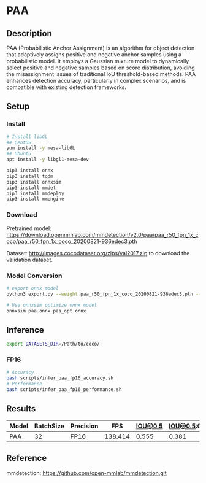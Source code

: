 # PAA

## Description

PAA (Probabilistic Anchor Assignment) is an algorithm for object detection that adaptively assigns positive and negative anchor samples using a probabilistic model. It employs a Gaussian mixture model to dynamically select positive and negative samples based on score distribution, avoiding the misassignment issues of traditional IoU threshold-based methods. PAA enhances detection accuracy, particularly in complex scenarios, and is compatible with existing detection frameworks.

## Setup

### Install

```bash
# Install libGL
## CentOS
yum install -y mesa-libGL
## Ubuntu
apt install -y libgl1-mesa-dev

pip3 install onnx
pip3 install tqdm
pip3 install onnxsim
pip3 install mmdet
pip3 install mmdeploy
pip3 install mmengine
```

### Download

Pretrained model: <https://download.openmmlab.com/mmdetection/v2.0/paa/paa_r50_fpn_1x_coco/paa_r50_fpn_1x_coco_20200821-936edec3.pth>

Dataset: <http://images.cocodataset.org/zips/val2017.zip> to download the validation dataset.

### Model Conversion

```bash
# export onnx model
python3 export.py --weight paa_r50_fpn_1x_coco_20200821-936edec3.pth --cfg paa_r50_fpn_1x_coco.py --output paa.onnx

# Use onnxsim optimize onnx model
onnxsim paa.onnx paa_opt.onnx
```

## Inference

```bash
export DATASETS_DIR=/Path/to/coco/
```

### FP16

```bash
# Accuracy
bash scripts/infer_paa_fp16_accuracy.sh
# Performance
bash scripts/infer_paa_fp16_performance.sh
```

## Results

| Model | BatchSize | Precision | FPS     | IOU@0.5 | IOU@0.5:0.95 |
| ----- | --------- | --------- | ------- | ------- | ------------ |
| PAA   | 32        | FP16      | 138.414 | 0.555   | 0.381        |

## Reference

mmdetection: <https://github.com/open-mmlab/mmdetection.git>
